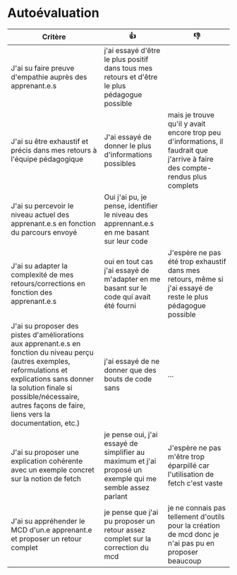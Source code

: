 # Autoévaluation

| Critère | 👍 | 👎 |
| ---------------- | ---------------- | ---------------- | 
| J'ai su faire preuve d'empathie auprès des apprenant.e.s | j'ai essayé d'être le plus positif dans tous mes retours et d'être le plus pédagogue possible | |
| J'ai su être exhaustif et précis dans mes retours à l'équipe pédagogique | J'ai essayé de donner le plus d'informations possibles |  mais je trouve qu'il y avait encore trop peu d'informations, il faudrait que j'arrive à faire des compte-rendus plus complets |
| J'ai su percevoir le niveau actuel des apprenant.e.s en fonction du parcours envoyé | Oui j'ai pu, je pense, identifier le niveau des apprennant.e.s en me basant sur leur code |  |
| J'ai su adapter la complexité de mes retours/corrections en fonction des apprenant.e.s  | oui en tout cas j'ai essayé de m'adapter en me basant sur le code qui avait été fourni | J'espère ne pas été trop exhaustif dans mes retours, même si j'ai essayé de reste le plus pédagogue possible |
| J'ai su proposer des pistes d'améliorations aux apprenant.e.s en fonction du niveau perçu (autres exemples, reformulations et explications sans donner la solution finale si possible/nécessaire, autres façons de faire, liens vers la documentation, etc.) | j'ai essayé de ne donner que des bouts de code sans  | ... |
| J'ai su proposer une explication cohérente avec un exemple concret sur la notion de fetch | je pense oui, j'ai essayé de simplifier au maximum et j'ai proposé un exemple qui me semble assez parlant | J'espère ne pas m'être trop éparpillé car l'utilisation de fetch c'est vaste |
| J'ai su appréhender le MCD d'un.e apprenant.e et proposer un retour complet | je pense que j'ai pu proposer un retour assez complet sur la correction du mcd | je ne connais pas tellement d'outils pour la création de mcd donc je n'ai pas pu en proposer beaucoup |
